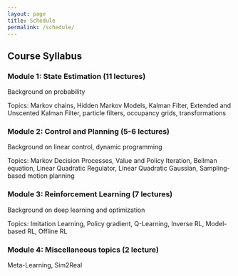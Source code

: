 ```yaml
---
layout: page
title: Schedule
permalink: /schedule/
---
```


## Course Syllabus

### Module 1: State Estimation (11 lectures)
Background on probability

Topics: Markov chains, Hidden Markov Models, Kalman Filter, Extended and Unscented Kalman Filter, particle filters, occupancy grids, transformations

### Module 2: Control and Planning (5-6 lectures)
Background on linear control, dynamic programming

Topics: Markov Decision Processes, Value and Policy Iteration, Bellman equation, Linear Quadratic Regulator, Linear Quadratic Gaussian, Sampling-based motion planning

### Module 3: Reinforcement Learning (7 lectures)
Background on deep learning and optimization

Topics: Imitation Learning, Policy gradient, Q-Learning, Inverse RL, Model-based RL, Offline RL

### Module 4: Miscellaneous topics (2 lecture)
Meta-Learning, Sim2Real
